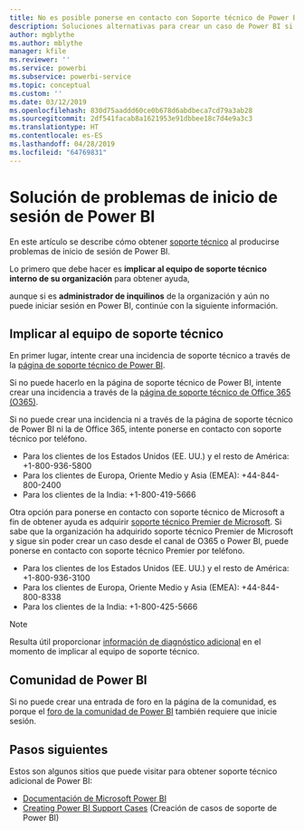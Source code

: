 ```yaml
---
title: No es posible ponerse en contacto con Soporte técnico de Power BI
description: Soluciones alternativas para crear un caso de Power BI si un usuario no puede iniciar sesión
author: mgblythe
ms.author: mblythe
manager: kfile
ms.reviewer: ''
ms.service: powerbi
ms.subservice: powerbi-service
ms.topic: conceptual
ms.custom: ''
ms.date: 03/12/2019
ms.openlocfilehash: 830d75aaddd60ce0b678d6abdbeca7cd79a3ab28
ms.sourcegitcommit: 2df541facab8a1621953e91dbbee18c7d4e9a3c3
ms.translationtype: HT
ms.contentlocale: es-ES
ms.lasthandoff: 04/28/2019
ms.locfileid: "64769831"
---
```

# <a name="troubleshooting-sign-in-issues-for-power-bi"></a>Solución de problemas de inicio de sesión de Power BI

En este artículo se describe cómo obtener [soporte técnico](https://powerbi.microsoft.com/support/) al producirse problemas de inicio de sesión de Power BI.

Lo primero que debe hacer es **implicar al equipo de soporte técnico interno de su organización** para obtener ayuda,

aunque si es **administrador de inquilinos** de la organización y aún no puede iniciar sesión en Power BI, continúe con la siguiente información.

## <a name="engage-the-support-team"></a>Implicar al equipo de soporte técnico

En primer lugar, intente crear una incidencia de soporte técnico a través de la [página de soporte técnico de Power BI](https://powerbi.microsoft.com/en-us/support/).

Si no puede hacerlo en la página de soporte técnico de Power BI, intente crear una incidencia a través de la [página de soporte técnico de Office 365 (O365)](https://support.office.com/home/contact).

Si no puede crear una incidencia ni a través de la página de soporte técnico de Power BI ni la de Office 365, intente ponerse en contacto con soporte técnico por teléfono.

* Para los clientes de los Estados Unidos (EE. UU.) y el resto de América: +1-800-936-5800
* Para los clientes de Europa, Oriente Medio y Asia (EMEA): +44-844-800-2400
* Para los clientes de la India: +1-800-419-5666

Otra opción para ponerse en contacto con soporte técnico de Microsoft a fin de obtener ayuda es adquirir [soporte técnico Premier de Microsoft](https://support.microsoft.com/premier). Si sabe que la organización ha adquirido soporte técnico Premier de Microsoft y sigue sin poder crear un caso desde el canal de O365 o Power BI, puede ponerse en contacto con soporte técnico Premier por teléfono.

* Para los clientes de los Estados Unidos (EE. UU.) y el resto de América: +1-800-936-3100
* Para los clientes de Europa, Oriente Medio y Asia (EMEA): +44-844-800-8338
* Para los clientes de la India: +1-800-425-5666

> [!Note]
> Resulta útil proporcionar [información de diagnóstico adicional](service-admin-capturing-additional-diagnostic-information-for-power-bi.md) en el momento de implicar al equipo de soporte técnico.

## <a name="power-bi-community"></a>Comunidad de Power BI

Si no puede crear una entrada de foro en la página de la comunidad, es porque el [foro de la comunidad de Power BI](https://community.powerbi.com/) también requiere que inicie sesión.

## <a name="next-steps"></a>Pasos siguientes

Estos son algunos sitios que puede visitar para obtener soporte técnico adicional de Power BI:

* [Documentación de Microsoft Power BI](https://docs.microsoft.com/power-bi/)
* [Creating Power BI Support Cases](https://blogs.msdn.microsoft.com/charles_sterling/2017/12/01/creating-power-bi-support-cases/) (Creación de casos de soporte de Power BI)
